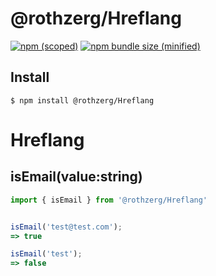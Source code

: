 # @rothzerg/Hreflang

[![npm (scoped)](https://img.shields.io/npm/v/@rothzerg/Hreflang.svg)](https://www.npmjs.com/package/@rothzerg/Hreflang)
[![npm bundle size (minified)](https://img.shields.io/bundlephobia/min/@rothzerg/Hreflang.svg)](https://www.npmjs.com/package/@rothzerg/Hreflang)

## Install

```
$ npm install @rothzerg/Hreflang
```

# Hreflang

## isEmail(value:string)

```typescript
import { isEmail } from '@rothzerg/Hreflang'
```

```typescript

isEmail('test@test.com');
=> true

isEmail('test');
=> false
```
